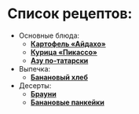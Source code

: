 # Список рецептов:

- Основные блюда: 
	- [**Картофель «Айдахо»**](Potato_Idaho.md)
	- [**Курица «Пикассо»**](chicken_Picasso.md)
	- [**Азу по-татарски**](azu.md)
- Выпечка:
	- [**Банановый хлеб**](banana_bread.md)
- Десерты:	
	- [**Брауни**](brownie.md)
	- [**Банановые панкейки**](Banana_pancake.md)
